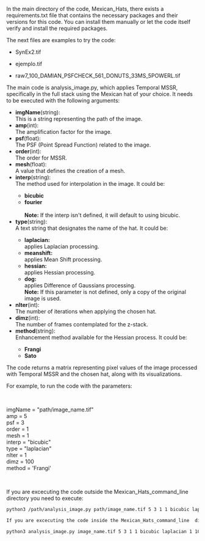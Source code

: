<p>In the main directory of the code, Mexican_Hats, there exists a requirements.txt file that contains 
the necessary packages and their versions for this code. You can install them manually or let the code 
itself verify and install the required packages.</p>

<p>The next files are examples to try the code:</p>

<ul>
  <li><p>SynEx2.tif</p></li>  
  <li><p>ejemplo.tif</p></li> 
  <li><p>raw7_100_DAMIAN_PSFCHECK_561_DONUTS_33MS_5POWERL.tif</p></li>
</ul>

<p>The main code is analysis_image.py, which applies Temporal MSSR, specifically in the full stack using the Mexican hat of your choice. It needs to be executed with the following arguments:</p>

<ul>
  <li><b>imgName</b>(string):</li> This is a string representing the path of the image.
  <li><b>amp</b>(int):</li> The amplification factor for the image.
  <li><b>psf</b>(float):</li> The PSF (Point Spread Function) related to the image.
  <li><b>order</b>(int):</li> The order for MSSR.
  <li><b>mesh</b>(float):</li> A value that defines the creation of a mesh.
  <li><b>interp</b>(string):</li> The method used for interpolation in the image. It could be:
    <ul>
    <li><b>bicubic</b></li>
    <li><b>fourier</b></li><br>
    <b>Note:</b> If the interp isn't defined, it will default to using bicubic.
    </ul>  
  <li><b>type</b>(string):</li> A text string that designates the name of the hat. It could be:
    <ul>
     <li><b>laplacian:</b></li> applies Laplacian processing.
    <li><b>meanshift:</b></li> applies Mean Shift processing.
    <li><b>hessian:</b></li> applies Hessian processing.
    <li><b>dog:</b></li> applies Difference of Gaussians processing.<br>
    <b>Note:</b> If this parameter is not defined, only a copy of the original image is used.
    </ul>
  <li><b>nIter</b>(int):</li> The number of iterations when applying the chosen hat.
  <li><b>dimz</b>(int):</li> The number of frames contemplated for the z-stack.
  <li><b>method</b>(string):</li> Enhancement method available for the Hessian process. It could be:
   <ul>
    <li><b>Frangi</b></li>
    <li><b>Sato</b></li>
    </ul> 
</ul>

<p>The code returns a matrix representing pixel values of the image processed with Temporal MSSR and the chosen hat, along with its visualizations.<br>

For example, to run the code with the parameters:<p><br>


<p>imgName = "path/image_name.tif"<br>
amp = 5<br>
psf = 3<br>
order = 1<br>
mesh = 1<br>
interp = "bicubic"<br>
type = "laplacian"<br>
nIter = 1<br>
dimz = 100<br>
method = 'Frangi'</p><br>

<p>If you are excecuting the code outside the Mexican_Hats_command_line  directory you need to execute:</p>

```bash
python3 /path/analysis_image.py path/image_name.tif 5 3 1 1 bicubic laplacian 1 100 Frangi

If you are excecuting the code inside the Mexican_Hats_command_line  directory you need to execute:<br>

python3 analysis_image.py image_name.tif 5 3 1 1 bicubic laplacian 1 100 Frangi</p><br>
